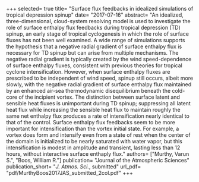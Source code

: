 +++
selected= true
title= "Surface flux feedbacks in idealized simulations of tropical depression spinup"
date= "2017-07-16"
abstract= "An idealized, three-dimensional, cloud-system resolving model is used to investigate the role of surface enthalpy flux feedbacks during tropical depression (TD) spinup, an early stage of tropical cyclogenesis in which the role of surface fluxes has not been well examined. A wide range of simulations supports the hypothesis that a negative radial gradient of surface enthalpy flux is necessary for TD spinup but can arise from multiple mechanisms. The negative radial gradient is typically created by the wind speed-dependence of surface enthalpy fluxes, consistent with previous theories for tropical cyclone intensification. However, when surface enthalpy fluxes are prescribed to be independent of wind speed, spinup still occurs, albeit more slowly, with the negative radial gradient of surface enthalpy flux maintained by an enhanced air-sea thermodynamic disequilibrium beneath the cold-core of the incipient vortex. The distinction between surface latent and sensible heat fluxes is unimportant during TD spinup; suppressing all latent heat flux while increasing the sensible heat flux to maintain roughly the same net enthalpy flux produces a rate of intensification nearly identical to that of the control. Surface enthalpy flux feedbacks seem to be more important for intensification than the vortex initial state. For example, a vortex does form and intensify even from a state of rest when the center of the domain is initialized to be nearly saturated with water vapor, but this intensification is modest in amplitude and transient, lasting less than 12 hours, without interactive surface enthaply flux."
authors= ["Murthy, Varun S.", "Boos, William R."]
publication= "Journal of the Atmospheric Sciences"
publication_short= "*J. Atmos. Sci.*, submitted"
url_pdf= "pdf/MurthyBoos2017JAS_submitted_2col.pdf"
+++


